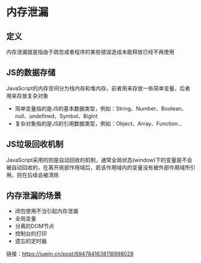 # 内存泄漏 

## 定义
内存泄漏就是指由于疏忽或者程序的某些错误造成未能释放已经不再使用

## JS的数据存储

JavaScript的内存空间分为栈内存和堆内存，前者用来存放一些简单变量，后者用来存放复杂对象

- 简单变量指的是JS的基本数据类型，例如：String、Number、Boolean、null、undefined、Symbol、BigInt
- 复杂对象指的是JS的引用数据类型，例如：Object、Array、Function...

## JS垃圾回收机制

JavaScript采用的则是自动回收的机制，通常全局状态(window)下的变量是不会被自动回收的，在离开局部作用域后，若该作用域内的变量没有被外部作用域所引用，则在后续会被清除

## 内存泄漏的场景

- 闭包使用不当引起内存泄漏
- 全局变量
- 分离的DOM节点
- 控制台的打印
- 遗忘的定时器

链接：https://juejin.cn/post/6947841638118998029